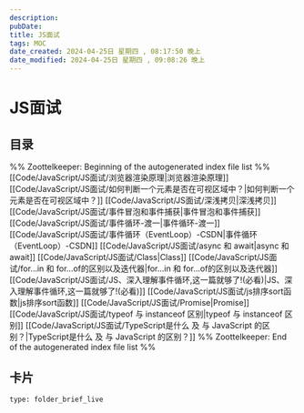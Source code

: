 ```yaml
---
description: 
pubDate:
title: JS面试
tags: MOC
date_created: 2024-04-25日 星期四 , 08:17:50 晚上
date_modified: 2024-04-25日 星期四 , 09:08:26 晚上
---
```

# JS面试

## 目录



%% Zoottelkeeper: Beginning of the autogenerated index file list  %%
 [[Code/JavaScript/JS面试/浏览器渲染原理|浏览器渲染原理]]
 [[Code/JavaScript/JS面试/如何判断一个元素是否在可视区域中？|如何判断一个元素是否在可视区域中？]]
 [[Code/JavaScript/JS面试/深浅拷贝|深浅拷贝]]
 [[Code/JavaScript/JS面试/事件冒泡和事件捕获|事件冒泡和事件捕获]]
 [[Code/JavaScript/JS面试/事件循环-渡一|事件循环-渡一]]
 [[Code/JavaScript/JS面试/事件循环（EventLoop）-CSDN|事件循环（EventLoop）-CSDN]]
 [[Code/JavaScript/JS面试/async 和 await|async 和 await]]
 [[Code/JavaScript/JS面试/Class|Class]]
 [[Code/JavaScript/JS面试/for...in 和 for...of的区别以及迭代器|for...in 和 for...of的区别以及迭代器]]
 [[Code/JavaScript/JS面试/JS、深入理解事件循环,这一篇就够了!(必看)|JS、深入理解事件循环,这一篇就够了!(必看)]]
 [[Code/JavaScript/JS面试/js排序sort函数|js排序sort函数]]
 [[Code/JavaScript/JS面试/Promise|Promise]]
 [[Code/JavaScript/JS面试/typeof 与 instanceof 区别|typeof 与 instanceof 区别]]
 [[Code/JavaScript/JS面试/TypeScript是什么 及 与 JavaScript 的区别？|TypeScript是什么 及 与 JavaScript 的区别？]]
%% Zoottelkeeper: End of the autogenerated index file list  %%












## 卡片

```ccard
type: folder_brief_live
```



















